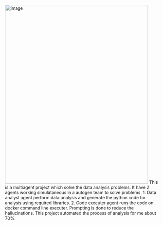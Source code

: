 <img width="470" height="590" alt="image" src="https://github.com/user-attachments/assets/77f2c1bb-f214-4f8f-b2a7-0f69103dc318" />
This is a multiagent project which solve the data analysis problems. 
It have 2 agents working simulataneous in a autogen team to solve problems.
1. Data analyst agent perform data analysis and generate the python code for analysis using required libraries.
2. Code executer agent runs the code on docker command line executer.
Prompting is done to reduce the hallucinations.
This project automated the process of analysis for me about 70%.
